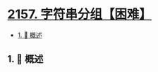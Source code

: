 # [2157. 字符串分组【困难】](https://github.com/tnotesjs/TNotes.leetcode/tree/main/notes/2157.%20%E5%AD%97%E7%AC%A6%E4%B8%B2%E5%88%86%E7%BB%84%E3%80%90%E5%9B%B0%E9%9A%BE%E3%80%91)

<!-- region:toc -->

- [1. 📝 概述](#1--概述)

<!-- endregion:toc -->

## 1. 📝 概述
